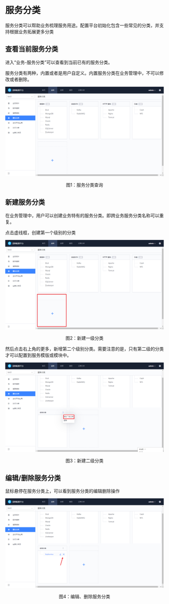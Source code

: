 # 服务分类

服务分类可以帮助业务梳理服务用途。配置平台初始化包含一些常见的分类，并支持根据业务拓展更多分类


## 查看当前服务分类

进入“业务-服务分类”可以查看到当前已有的服务分类。

服务分类有两种，内置或者是用户自定义。内置服务分类在业务管理中，不可以修改或者删除。

![1581941471606](../media/1581941471606.png)
<center>图1：服务分类查询</center>


## 新建服务分类

在业务管理中，用户可以创建业务特有的服务分类。即跨业务服务分类名称可以重复。

点击虚线框，创建第一个级别的分类

![1581941554196](../media/1581941554196.png)
<center>图2：新建一级分类</center>

然后点击右上角的更多，新增第二个级别分类。需要注意的是，只有第二级的分类才可以配置到服务模版或模块中。

![1581941602044](../media/1581941602044.png)
<center>图3：新建二级分类</center>


## 编辑/删除服务分类

鼠标悬停在服务分类上，可以看到服务分类的编辑删除操作

![1581941760634](../media/1581941760634.png)
<center>图4：编辑、删除服务分类</center>
